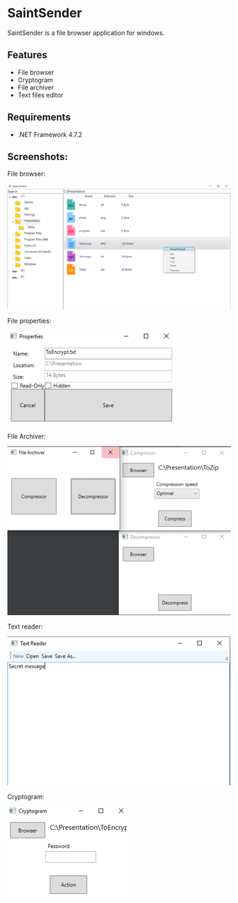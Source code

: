 # SaintSender

SaintSender is a file browser application for windows.

## Features

* File browser
* Cryptogram
* File archiver
* Text files editor

## Requirements

* .NET Framework 4.7.2

## Screenshots:
File browser:

![Browser](screenshots/main.PNG)

File properties:

![Properties](screenshots/properties.PNG)

File Archiver:

![archiver](screenshots/fileArchiver.PNG)

Text reader:

![Text reader](screenshots/textReader.PNG)

Cryptogram:

![Cryptogram](screenshots/cryptogram.PNG)